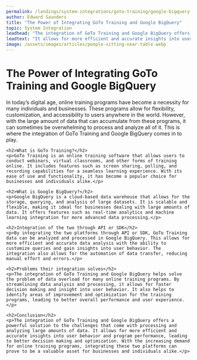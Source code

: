 ```yaml
---
permalink: /landings/system-integrations/goto-training/google-bigquery
author: Edward Saunders
title: "The Power of Integrating GoTo Training and Google BigQuery"
topic: System Integration
leadhead: "The integration of GoTo Training and Google BigQuery offers a powerful solution to the challenges that come with processing and analyzing large amounts of data"
leadtext: "It allows for more efficient and accurate insights into user behavior and program performance, leading to better decision making and optimization. With the increasing demand for online training programs, integrating these two platforms can prove to be a valuable asset for businesses and individuals alike."
image: /assets/images/articles/people-sitting-near-table.webp
---
```

<div class="arttext">	<h1>The Power of Integrating GoTo Training and Google BigQuery</h1>
	<p>In today’s digital age, online training programs have become a necessity for many individuals and businesses. These programs allow for flexibility, customization, and accessibility to users anywhere in the world. However, with the large amount of data that can accumulate from these programs, it can sometimes be overwhelming to process and analyze all of it. This is where the integration of GoTo Training and Google BigQuery comes in to play.</p>

	<h2>What is GoTo Training?</h2>
	<p>GoTo Training is an online training software that allows users to conduct webinars, virtual classrooms, and other forms of training online. It includes features such as screen sharing, polling, and recording capabilities for a seamless learning experience. With its ease of use and functionality, it has become a popular choice for businesses and individuals alike.</p>

	<h2>What is Google BigQuery?</h2>
	<p>Google BigQuery is a cloud-based data warehouse that allows for the storage, querying, and analysis of large datasets. It is scalable and flexible, making it ideal for businesses dealing with large amounts of data. It offers features such as real-time analytics and machine learning integration for more advanced data processing.</p>

	<h2>Integration of the two through API or SDK</h2>
	<p>By integrating the two platforms through API or SDK, GoTo Training data can be analyzed and processed in Google BigQuery. This allows for more efficient and accurate data analysis with the ability to customize queries and gain insights into user behavior. The integration also allows for the automation of data transfer, reducing manual effort and errors.</p>

	<h2>Problems their integration solves</h2>
	<p>The integration of GoTo Training and Google BigQuery helps solve the problem of data overload for many online training programs. By streamlining data analysis and processing, it allows for faster decision making and insight into user behavior. It also helps to identify areas of improvement and optimization for the training programs, leading to better overall performance and user experience.</p>

	<h2>Conclusion</h2>
	<p>The integration of GoTo Training and Google BigQuery offers a powerful solution to the challenges that come with processing and analyzing large amounts of data. It allows for more efficient and accurate insights into user behavior and program performance, leading to better decision making and optimization. With the increasing demand for online training programs, integrating these two platforms can prove to be a valuable asset for businesses and individuals alike.</p>
</div>